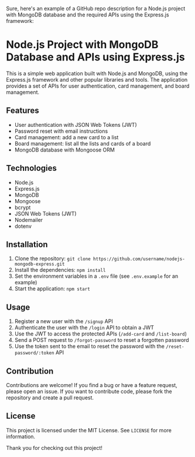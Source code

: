 Sure, here's an example of a GitHub repo description for a Node.js project with MongoDB database and the required APIs using the Express.js framework:

# Node.js Project with MongoDB Database and APIs using Express.js

This is a simple web application built with Node.js and MongoDB, using the Express.js framework and other popular libraries and tools. The application provides a set of APIs for user authentication, card management, and board management.

## Features

- User authentication with JSON Web Tokens (JWT)
- Password reset with email instructions
- Card management: add a new card to a list
- Board management: list all the lists and cards of a board
- MongoDB database with Mongoose ORM

## Technologies

- Node.js
- Express.js
- MongoDB
- Mongoose
- bcrypt
- JSON Web Tokens (JWT)
- Nodemailer
- dotenv

## Installation

1. Clone the repository: `git clone https://github.com/username/nodejs-mongodb-express.git`
2. Install the dependencies: `npm install`
3. Set the environment variables in a `.env` file (see `.env.example` for an example)
4. Start the application: `npm start`

## Usage

1. Register a new user with the `/signup` API
2. Authenticate the user with the `/login` API to obtain a JWT
3. Use the JWT to access the protected APIs (`/add-card` and `/list-board`)
4. Send a POST request to `/forgot-password` to reset a forgotten password
5. Use the token sent to the email to reset the password with the `/reset-password/:token` API

## Contribution

Contributions are welcome! If you find a bug or have a feature request, please open an issue. If you want to contribute code, please fork the repository and create a pull request.

## License

This project is licensed under the MIT License. See `LICENSE` for more information.

Thank you for checking out this project!
